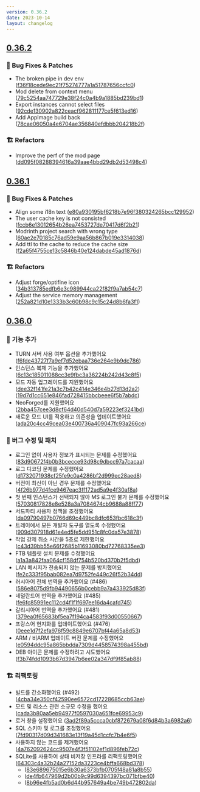 ```yaml
---
version: 0.36.2
date: 2023-10-14
layout: changelog
---
```

## [0.36.2](#0.36.2)
### 🐛 Bug Fixes & Patches

- The broken pipe in dev env ([f36f18cede9ec21f75274777a1a51787656ccfc0](https://github.com/Voxelum/x-minecraft-launcher/commit/f36f18cede9ec21f75274777a1a51787656ccfc0))
- Mod delete from context menu ([79c5254aa747729e38f24c0a4b9a1885bd239bd1](https://github.com/Voxelum/x-minecraft-launcher/commit/79c5254aa747729e38f24c0a4b9a1885bd239bd1))
- Export instances cannot select files ([92cde130902a822ceacf962811177ce5f613ed16](https://github.com/Voxelum/x-minecraft-launcher/commit/92cde130902a822ceacf962811177ce5f613ed16))
- Add AppImage build back ([78cae06050a4e6704ae356840efdbbb204218b2f](https://github.com/Voxelum/x-minecraft-launcher/commit/78cae06050a4e6704ae356840efdbbb204218b2f))
### 🏗️ Refactors

- Improve the perf of the mod page ([dd095f08288394616a39aae4bbd29db2d53498c4](https://github.com/Voxelum/x-minecraft-launcher/commit/dd095f08288394616a39aae4bbd29db2d53498c4))


## [0.36.1](#0.36.1)
### 🐛 Bug Fixes & Patches

- Align some i18n text ([e80a930195bf6218b7e96f380324265bcc129952](https://github.com/Voxelum/x-minecraft-launcher/commit/e80a930195bf6218b7e96f380324265bcc129952))
- The user cache key is not consisted ([fccb6e13012654b26ea7453727de70417d6f2b21](https://github.com/Voxelum/x-minecraft-launcher/commit/fccb6e13012654b26ea7453727de70417d6f2b21))
- Modrinth project search with wrong type ([60ae2e70185c76ad59e9aa56b867b019e3314038](https://github.com/Voxelum/x-minecraft-launcher/commit/60ae2e70185c76ad59e9aa56b867b019e3314038))
- Add ttl to the cache to reduce the cache size ([f2a65f4755ce13c5846b40e124dabde45ad1876d](https://github.com/Voxelum/x-minecraft-launcher/commit/f2a65f4755ce13c5846b40e124dabde45ad1876d))
### 🏗️ Refactors

- Adjust forge/optifine icon ([34b313785edfb6e3c989944ca22f82f9a7ab54c7](https://github.com/Voxelum/x-minecraft-launcher/commit/34b313785edfb6e3c989944ca22f82f9a7ab54c7))
- Adjust the service memory management ([252a821d10e1333b3c60b98c9c15c24d8b6fa3f1](https://github.com/Voxelum/x-minecraft-launcher/commit/252a821d10e1333b3c60b98c9c15c24d8b6fa3f1))


## [0.36.0](#0.36.0)

### 🚀 기능 추가

- TURN 서버 사용 여부 옵션을 추가했어요 ([f6fde43727f7a9ef7d52ebaa736e264e9b9dc786](https://github.com/Voxelum/x-minecraft-launcher/commit/f6fde43727f7a9ef7d52ebaa736e264e9b9dc786))
- 인스턴스 복제 기능을 추가했어요 ([6c13c185011088cc3e9fbc3a36224b242d43c8f5](https://github.com/Voxelum/x-minecraft-launcher/commit/6c13c185011088cc3e9fbc3a36224b242d43c8f5))
- 모드 자동 업그레이드를 지원했어요 ([dee32f141fe21a3c7b42c414e346e4b27d13d2a2](https://github.com/Voxelum/x-minecraft-launcher/commit/dee32f141fe21a3c7b42c414e346e4b27d13d2a2)) ([19d7d1cc651e846fad728415bbcbeee6f5b7abdc](https://github.com/Voxelum/x-minecraft-launcher/commit/19d7d1cc651e846fad728415bbcbeee6f5b7abdc))
- NeoForged를 지원했어요 ([2bba457cee3d8cf64d40d540d7a59223ef3241bd](https://github.com/Voxelum/x-minecraft-launcher/commit/2bba457cee3d8cf64d40d540d7a59223ef3241bd))
- 새로운 모드 UI를 적용하고 의존성을 업데이트했어요 ([ada20c4cc49cea03e400736a409047fc93a266ce](https://github.com/Voxelum/x-minecraft-launcher/commit/ada20c4cc49cea03e400736a409047fc93a266ce))

### 🐛 버그 수정 및 패치

- 로그인 없이 사용자 정보가 표시되는 문제를 수정했어요 ([83d90672f4b0b3bcecce93d98c9dbcc97a7cacaa](https://github.com/Voxelum/x-minecraft-launcher/commit/83d90672f4b0b3bcecce93d98c9dbcc97a7cacaa))
- 로그 디코딩 문제를 수정했어요 ([d1732071938cf25fe9c0a4286bf2d999ec28aed8](https://github.com/Voxelum/x-minecraft-launcher/commit/d1732071938cf25fe9c0a4286bf2d999ec28aed8))
- 버전이 최신이 아닌 경우 문제를 수정했어요 ([4f26b977d4fce9467eac3ff172ad5a9e4f30af8a](https://github.com/Voxelum/x-minecraft-launcher/commit/4f26b977d4fce9467eac3ff172ad5a9e4f30af8a))
- 첫 번째 인스턴스가 선택되지 않아 MS 로그인 불가 문제를 수정했어요 ([57030817828e8e528a3a7084674cb9688a88ff77](https://github.com/Voxelum/x-minecraft-launcher/commit/57030817828e8e528a3a7084674cb9688a88ff77))
- 서드파티 사용자 정책을 조정했어요 ([da09790497b0766d69c449bc8dfc653fbc618c3f](https://github.com/Voxelum/x-minecraft-launcher/commit/da09790497b0766d69c449bc8dfc653fbc618c3f))
- 트레이에서 모든 개발자 도구를 열도록 수정했어요 ([909d307918d61e4ed5fe5dd951c8fc0da57e3878](https://github.com/Voxelum/x-minecraft-launcher/commit/909d307918d61e4ed5fe5dd951c8fc0da57e3878))
- 작업 강제 취소 시간을 5초로 제한했어요 ([c43d39bb55e66f2685b11693080bd72768335ee3](https://github.com/Voxelum/x-minecraft-launcher/commit/c43d39bb55e66f2685b11693080bd72768335ee3))
- FTB 템플릿 설치 문제를 수정했어요 ([a1a3a842faa064cf158df754b520bd370b2f5dbd](https://github.com/Voxelum/x-minecraft-launcher/commit/a1a3a842faa064cf158df754b520bd370b2f5dbd))
- LAN 메시지가 전송되지 않는 문제를 방지했어요 ([fe2c333f95bab082ea7d9752fe449c26f52b34dd](https://github.com/Voxelum/x-minecraft-launcher/commit/fe2c333f95bab082ea7d9752fe449c26f52b34dd))
- 러시아어 전체 번역을 추가했어요 (#486) ([586e8075d9fb94490656b0cebb9a7a433925d83f](https://github.com/Voxelum/x-minecraft-launcher/commit/586e8075d9fb94490656b0cebb9a7a433925d83f))
- 네덜란드어 번역을 추가했어요 (#485) ([fe6fc85991ec112cd4f1f1f697ee16da4cafd745](https://github.com/Voxelum/x-minecraft-launcher/commit/fe6fc85991ec112cd4f1f1f697ee16da4cafd745))
- 갈리시아어 번역을 추가했어요 (#481) ([379ea0f65683bf5ea7f194ca4583f93d00550667](https://github.com/Voxelum/x-minecraft-launcher/commit/379ea0f65683bf5ea7f194ca4583f93d00550667))
- 프랑스어 현지화를 업데이트했어요 (#476) ([0eee1d7f2efa976f59c8849e6707bf44a65a8d53](https://github.com/Voxelum/x-minecraft-launcher/commit/0eee1d7f2efa976f59c8849e6707bf44a65a8d53))
- ARM / 비ARM 업데이트 버전 문제를 수정했어요 ([e0594ddc95a865bbdda7309d4458574398a455bd](https://github.com/Voxelum/x-minecraft-launcher/commit/e0594ddc95a865bbdda7309d4458574398a455bd))
- DEB 아이콘 문제를 수정하려고 시도했어요 ([f3b74fdd1093b67d3947b6ee02a347df9f85ab88](https://github.com/Voxelum/x-minecraft-launcher/commit/f3b74fdd1093b67d3947b6ee02a347df9f85ab88))

### 🏗️ 리팩토링

- 빌드를 간소화했어요 (#492) ([4cba34e350cf42590ee6572cd17228685ccb63ae](https://github.com/Voxelum/x-minecraft-launcher/commit/4cba34e350cf42590ee6572cd17228685ccb63ae))
- 모드 및 리소스 관련 소규모 수정을 했어요 ([cada3b80aa5eb94977f0597030a651fce69953c9](https://github.com/Voxelum/x-minecraft-launcher/commit/cada3b80aa5eb94977f0597030a651fce69953c9))
- 로거 창을 설정했어요 ([3ad2f89a5ccca0cbf872679a08f6d84b3a6982a6](https://github.com/Voxelum/x-minecraft-launcher/commit/3ad2f89a5ccca0cbf872679a08f6d84b3a6982a6))
- SQL 스키마 및 로그를 조정했어요 ([7fd90317d09d341683e13f19a45d1ccfc7b4e6f5](https://github.com/Voxelum/x-minecraft-launcher/commit/7fd90317d09d341683e13f19a45d1ccfc7b4e6f5))
- 사용하지 않는 코드를 제거했어요 ([4a762092624cc9507e4f3f51102ef1d896feb72c](https://github.com/Voxelum/x-minecraft-launcher/commit/4a762092624cc9507e4f3f51102ef1d896feb72c))
- SQLite를 사용하여 상태 비저장 인프라를 리팩토링했어요 ([64303c4a32b24a27152da3223ce4bffa668bd378](https://github.com/Voxelum/x-minecraft-launcher/commit/64303c4a32b24a27152da3223ce4bffa668bd378))
    - ([83e689675015e6b30a6373bfb0705f48a81a8b55](https://github.com/Voxelum/x-minecraft-launcher/commit/83e689675015e6b30a6373bfb0705f48a81a8b55))
    - ([de4fb647969d2b00b9c99d6394397bc071bfbe40](https://github.com/Voxelum/x-minecraft-launcher/commit/de4fb647969d2b00b9c99d6394397bc071bfbe40))
    - ([8b96e4fb5ad0b6d44b957649a4be749b472802da](https://github.com/Voxelum/x-minecraft-launcher/commit/8b96e4fb5ad0b6d44b957649a4be749b472802da))
